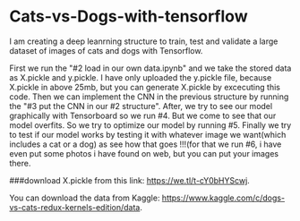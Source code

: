 # Cats-vs-Dogs-with-tensorflow

I am creating a deep leanrning structure to train, test and validate a large dataset of images of cats and dogs with Tensorflow.

First we run the "#2 load in our own data.ipynb" and we take the stored data as X.pickle and y.pickle. I have only uploaded the y.pickle file, because X.pickle in above 25mb, but you can generate X.pickle by excecuting this code.
Then we can implement the CNN in the previous structure by running the "#3 put the CNN in our #2 structure".
After, we try to see our model graphically with Tensorboard so we run #4. But we come to see that our model overfits.
So we try to optimize our model by running #5. 
Finally we try to test if our model works by testing it with whatever image we want(which includes a cat or a dog) as see how that goes !!!(for that we run #6, i have even put some photos i have found on web, but you can put your images there.

###download X.pickle from this link: https://we.tl/t-cY0bHYScwj.

You can download the data from Kaggle: https://www.kaggle.com/c/dogs-vs-cats-redux-kernels-edition/data.
